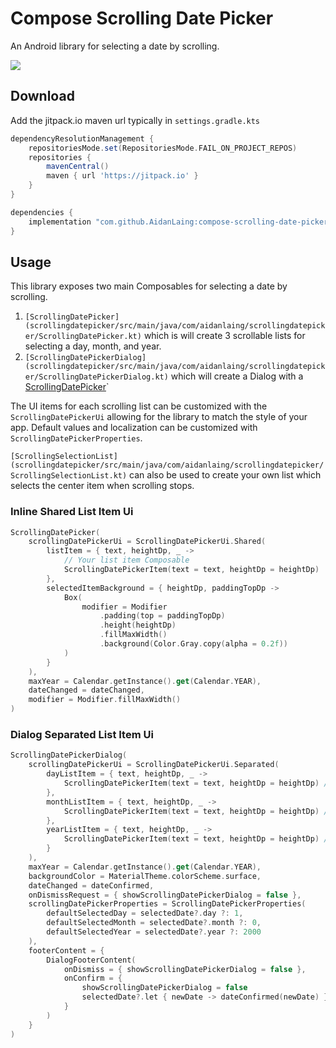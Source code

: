 # Compose Scrolling Date Picker
An Android library for selecting a date by scrolling.

[![](https://jitpack.io/v/AidanLaing/compose-scrolling-date-picker.svg)](https://jitpack.io/#AidanLaing/compose-scrolling-date-picker)

## Download

Add the jitpack.io maven url typically in `settings.gradle.kts`
```groovy
dependencyResolutionManagement {
    repositoriesMode.set(RepositoriesMode.FAIL_ON_PROJECT_REPOS)
    repositories {
        mavenCentral()
        maven { url 'https://jitpack.io' }
    }
}
```

```groovy
dependencies {
    implementation "com.github.AidanLaing:compose-scrolling-date-picker:latest-release"
}
```

## Usage
This library exposes two main Composables for selecting a date by scrolling.
1. `[ScrollingDatePicker](scrollingdatepicker/src/main/java/com/aidanlaing/scrollingdatepicker/ScrollingDatePicker.kt)` which is will create 3 scrollable lists for selecting a day, month, and year.
2. `[ScrollingDatePickerDialog](scrollingdatepicker/src/main/java/com/aidanlaing/scrollingdatepicker/ScrollingDatePickerDialog.kt)` which will create a Dialog with a [ScrollingDatePicker](scrollingdatepicker/src/main/java/com/aidanlaing/scrollingdatepicker/ScrollingDatePicker.kt)`

The UI items for each scrolling list can be customized with the `ScrollingDatePickerUi` allowing for the library to match the style of your app.
Default values and localization can be customized with `ScrollingDatePickerProperties`.

`[ScrollingSelectionList](scrollingdatepicker/src/main/java/com/aidanlaing/scrollingdatepicker/ScrollingSelectionList.kt)` can also be used to create your own list which selects the center item when scrolling stops.

### Inline Shared List Item Ui

```kotlin
ScrollingDatePicker(
    scrollingDatePickerUi = ScrollingDatePickerUi.Shared(
        listItem = { text, heightDp, _ ->
            // Your list item Composable
            ScrollingDatePickerItem(text = text, heightDp = heightDp)
        },
        selectedItemBackground = { heightDp, paddingTopDp ->
            Box(
                modifier = Modifier
                    .padding(top = paddingTopDp)
                    .height(heightDp)
                    .fillMaxWidth()
                    .background(Color.Gray.copy(alpha = 0.2f))
            )
        }
    ),
    maxYear = Calendar.getInstance().get(Calendar.YEAR),
    dateChanged = dateChanged,
    modifier = Modifier.fillMaxWidth()
)
```

### Dialog Separated List Item Ui

```kotlin
ScrollingDatePickerDialog(
    scrollingDatePickerUi = ScrollingDatePickerUi.Separated(
        dayListItem = { text, heightDp, _ ->
            ScrollingDatePickerItem(text = text, heightDp = heightDp) // Your list item Composable
        },
        monthListItem = { text, heightDp, _ ->
            ScrollingDatePickerItem(text = text, heightDp = heightDp) // Your list item Composable
        },
        yearListItem = { text, heightDp, _ ->
            ScrollingDatePickerItem(text = text, heightDp = heightDp) // Your list item Composable
        }
    ),
    maxYear = Calendar.getInstance().get(Calendar.YEAR),
    backgroundColor = MaterialTheme.colorScheme.surface,
    dateChanged = dateConfirmed,
    onDismissRequest = { showScrollingDatePickerDialog = false },
    scrollingDatePickerProperties = ScrollingDatePickerProperties(
        defaultSelectedDay = selectedDate?.day ?: 1,
        defaultSelectedMonth = selectedDate?.month ?: 0,
        defaultSelectedYear = selectedDate?.year ?: 2000
    ),
    footerContent = {
        DialogFooterContent(
            onDismiss = { showScrollingDatePickerDialog = false },
            onConfirm = {
                showScrollingDatePickerDialog = false
                selectedDate?.let { newDate -> dateConfirmed(newDate) }
            }
        )
    }
)
```